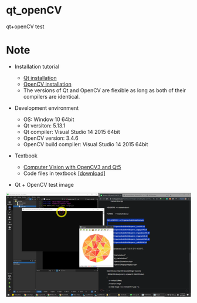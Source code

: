 # qt_openCV
qt+openCV test

# Note

* Installation tutorial
    * [Qt installation](https://subscription.packtpub.com/book/application_development/9781788472395/1/ch01lvl1sec13/installing-qt)
    * [OpenCV installation](https://subscription.packtpub.com/book/application_development/9781788472395/1/ch01lvl1sec14/installing-opencv)
    * The versions of Qt and OpenCV are flexible as long as both of their compilers are identical.
    
* Development environment
    * OS: Window 10 64bit
    * Qt versiton: 5.13.1
    * Qt compiler: Visual Studio 14 2015 64bit
    * OpenCV version: 3.4.6
    * OpenCV build compiler: Visual Studio 14 2015 64bit

* Textbook
   * [Computer Vision with OpenCV3 and Qt5](https://subscription.packtpub.com/book/application_development/9781788472395)
   * Code files in textbook [[download]](https://account.packtpub.com/getfile/9781788472395/code)

* Qt + OpenCV test image

![](images/qtCvTest.PNG)
